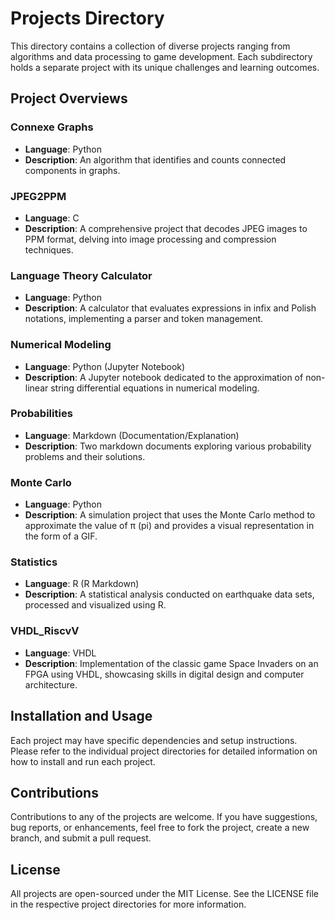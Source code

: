 # Projects Directory

This directory contains a collection of diverse projects ranging from algorithms and data processing to game development. Each subdirectory holds a separate project with its unique challenges and learning outcomes.

## Project Overviews

### Connexe Graphs
- **Language**: Python
- **Description**: An algorithm that identifies and counts connected components in graphs.

### JPEG2PPM
- **Language**: C
- **Description**: A comprehensive project that decodes JPEG images to PPM format, delving into image processing and compression techniques.

### Language Theory Calculator
- **Language**: Python
- **Description**: A calculator that evaluates expressions in infix and Polish notations, implementing a parser and token management.

### Numerical Modeling
- **Language**: Python (Jupyter Notebook)
- **Description**: A Jupyter notebook dedicated to the approximation of non-linear string differential equations in numerical modeling.

### Probabilities
- **Language**: Markdown (Documentation/Explanation)
- **Description**: Two markdown documents exploring various probability problems and their solutions.

### Monte Carlo
- **Language**: Python
- **Description**: A simulation project that uses the Monte Carlo method to approximate the value of π (pi) and provides a visual representation in the form of a GIF.

### Statistics
- **Language**: R (R Markdown)
- **Description**: A statistical analysis conducted on earthquake data sets, processed and visualized using R.

### VHDL_RiscvV
- **Language**: VHDL
- **Description**: Implementation of the classic game Space Invaders on an FPGA using VHDL, showcasing skills in digital design and computer architecture.

## Installation and Usage

Each project may have specific dependencies and setup instructions. Please refer to the individual project directories for detailed information on how to install and run each project.

## Contributions

Contributions to any of the projects are welcome. If you have suggestions, bug reports, or enhancements, feel free to fork the project, create a new branch, and submit a pull request.

## License

All projects are open-sourced under the MIT License. See the LICENSE file in the respective project directories for more information.
